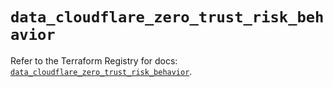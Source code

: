 # `data_cloudflare_zero_trust_risk_behavior`

Refer to the Terraform Registry for docs: [`data_cloudflare_zero_trust_risk_behavior`](https://registry.terraform.io/providers/cloudflare/cloudflare/5.3.0/docs/data-sources/zero_trust_risk_behavior).
